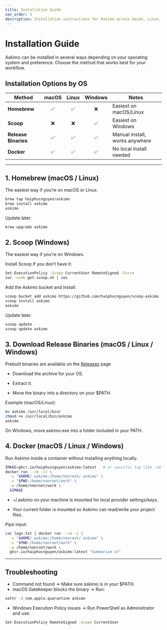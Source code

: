 ```yaml
---
title: Installation Guide
nav_order: 3
description: Installation instructions for Askimo across macOS, Linux, Windows, and Docker.
---
```


# Installation Guide

Askimo can be installed in several ways depending on your operating system and preference.
Choose the method that works best for your workflow.

## Installation Options by OS

| Method               | macOS | Linux | Windows | Notes                          |
|----------------------|:-----:|:-----:|:-------:|--------------------------------|
| **Homebrew**         | ✅    | ✅    | ❌      | Easiest on macOS/Linux         |
| **Scoop**            | ❌    | ❌    | ✅      | Easiest on Windows             |
| **Release Binaries** | ✅    | ✅    | ✅      | Manual install, works anywhere |
| **Docker**           | ✅    | ✅    | ✅      | No local install needed        |


---

## 1. Homebrew (macOS / Linux)

The easiest way if you’re on macOS or Linux.
```bash
brew tap haiphucnguyen/askimo
brew install askimo
askimo
```

Update later:
```bash
brew upgrade askimo
```

## 2. Scoop (Windows)

The easiest way if you’re on Windows.

Install Scoop if you don’t have it:
```bash
Set-ExecutionPolicy -Scope CurrentUser RemoteSigned -Force
iwr -useb get.scoop.sh | iex
```

Add the Askimo bucket and install:
```bash
scoop bucket add askimo https://github.com/haiphucnguyen/scoop-askimo
scoop install askimo
askimo
```

Update later:
```bash
scoop update
scoop update askimo
```

## 3. Download Release Binaries (macOS / Linux / Windows)

Prebuilt binaries are available on the [Releases](https://github.com/haiphucnguyen/askimo/releases) page

* Download the archive for your OS.

* Extract it.

* Move the binary into a directory on your $PATH.

Example (macOS/Linux):
```bash
mv askimo /usr/local/bin/
chmod +x /usr/local/bin/askimo
askimo
```

On Windows, move askimo.exe into a folder included in your PATH.

## 4. Docker (macOS / Linux / Windows)

Run Askimo inside a container without installing anything locally.
```bash
IMAGE=ghcr.io/haiphucnguyen/askimo:latest   # or specific tag like :v0.1.10
docker run --rm -it \
  -v "$HOME/.askimo:/home/nonroot/.askimo" \
  -v "$PWD:/home/nonroot/work" \
  -w /home/nonroot/work \
  $IMAGE
```

* ~/.askimo on your machine is mounted for local provider settings/keys.

* Your current folder is mounted so Askimo can read/write your project files.

Pipe input:
```bash
cat logs.txt | docker run --rm -i \
  -v "$HOME/.askimo:/home/nonroot/.askimo" \
  -v "$PWD:/home/nonroot/work" \
  -w /home/nonroot/work \
  ghcr.io/haiphucnguyen/askimo:latest "Summarize it"
```

---
## Troubleshooting

* Command not found → Make sure askimo is in your $PATH.
* macOS Gatekeeper blocks the binary → Run:
```bash
xattr -d com.apple.quarantine askimo
```
* Windows Execution Policy issues → Run PowerShell as Administrator and use:
```bash
Set-ExecutionPolicy RemoteSigned -Scope CurrentUser
```
